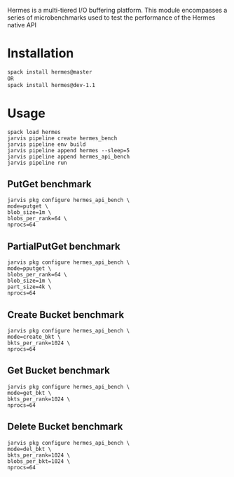Hermes is a multi-tiered I/O buffering platform. This module encompasses
a series of microbenchmarks used to test the performance of the Hermes
native API

# Installation

```bash
spack install hermes@master
OR 
spack install hermes@dev-1.1
```

# Usage

```
spack load hermes
jarvis pipeline create hermes_bench
jarvis pipeline env build
jarvis pipeline append hermes --sleep=5
jarvis pipeline append hermes_api_bench
jarvis pipeline run
```

## PutGet benchmark

```
jarvis pkg configure hermes_api_bench \
mode=putget \
blob_size=1m \
blobs_per_rank=64 \
nprocs=64
```

## PartialPutGet benchmark

```
jarvis pkg configure hermes_api_bench \
mode=pputget \
blobs_per_rank=64 \
blob_size=1m \
part_size=4k \
nprocs=64
```

## Create Bucket benchmark

```
jarvis pkg configure hermes_api_bench \
mode=create_bkt \
bkts_per_rank=1024 \
nprocs=64
```

## Get Bucket benchmark

```
jarvis pkg configure hermes_api_bench \
mode=get_bkt \
bkts_per_rank=1024 \
nprocs=64
```

## Delete Bucket benchmark

```
jarvis pkg configure hermes_api_bench \
mode=del_bkt \
bkts_per_rank=1024 \
blobs_per_bkt=1024 \
nprocs=64
```

